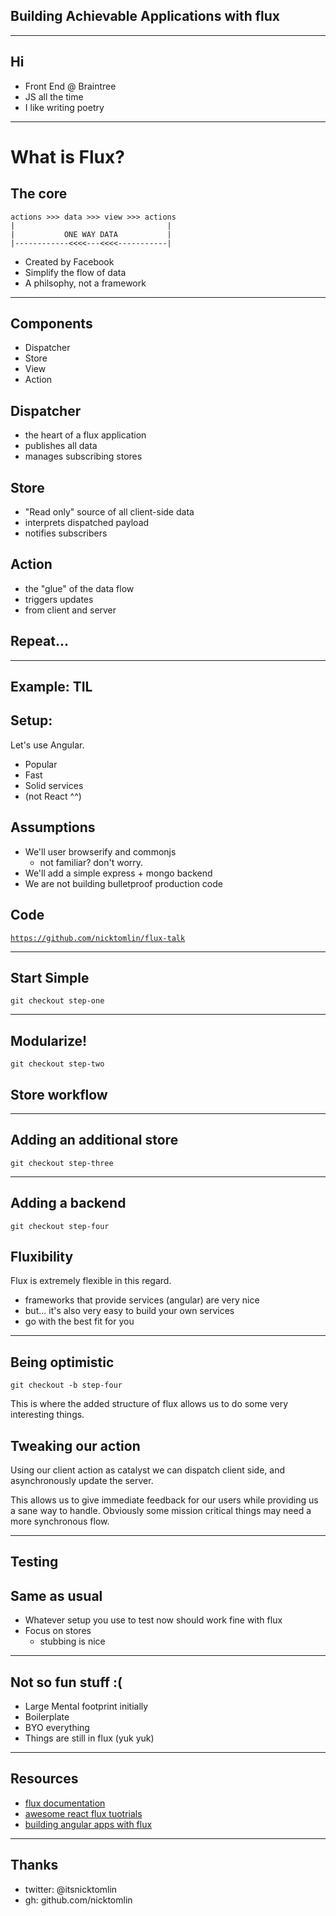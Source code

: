 ## Building Achievable Applications with flux

<!-- add slides url here for early peeps?-->

---

## Hi
<!-- consider just doing this without a slide? -->

- Front End @ Braintree
- JS all the time
- I like writing poetry

<!-- questions afterwards-->

---

# What is Flux?



## The core

```
actions >>> data >>> view >>> actions
|                                  |
|           ONE WAY DATA           |
|------------<<<<---<<<<-----------|
```

- Created by Facebook
- Simplify the flow of data
- A philsophy, not a framework


---

##  Components

- Dispatcher
- Store
- View
- Action



## Dispatcher

- the heart of a flux application
- publishes all data
- manages subscribing stores



## Store

- "Read only" source of all client-side data
- interprets dispatched payload
- notifies subscribers



## Action

- the "glue" of the data flow
- triggers updates
- from client and server


## Repeat...

---

## Example: TIL



## Setup:

Let's use Angular.

- Popular
- Fast
- Solid services
- (not React ^^)



## Assumptions

- We'll user browserify and commonjs
  - not familiar? don't worry.
- We'll add a simple express + mongo backend
- We are not building bulletproof production code



## Code

[`https://github.com/nicktomlin/flux-talk`](http://github.com/nicktomlin/flux-talk)

---

## Start Simple

`git checkout step-one`

---

## Modularize!

`git checkout step-two`



## Store workflow


---

## Adding an additional store

`git checkout step-three`


---

## Adding a backend

`git checkout step-four`



## Fluxibility

Flux is extremely flexible in this regard.

- frameworks that provide services (angular) are very nice
- but... it's also very easy to build your own services
- go with the best fit for you

---

## Being optimistic

`git checkout -b step-four`




This is where the added structure of flux allows us to do some very interesting things.



## Tweaking our action

Using our client action as catalyst we can dispatch client side, and asynchronously update the server.

This allows us to give immediate feedback for our users while providing us a sane way to handle. Obviously some mission critical things may need a more synchronous flow.

---

## Testing



## Same as usual

- Whatever setup you use to test now should work fine with flux
- Focus on stores
  - stubbing is nice

---

## Not so fun stuff :(



- Large Mental footprint initially
- Boilerplate
- BYO everything
- Things are still in flux (yuk yuk)

---

## Resources

- [flux documentation](https://facebook.github.io/flux/docs/overview.html#content)
- [awesome react flux tuotrials](https://github.com/enaqx/awesome-react#flux-tutorials)
- [building angular apps with flux](http://victorsavkin.com/post/99998937651/building-angular-apps-using-flux-architecture)

---

## Thanks

* twitter: @itsnicktomlin
* gh: github.com/nicktomlin

